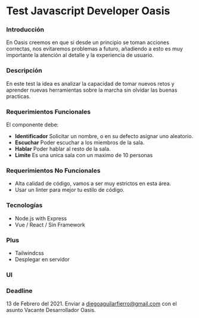 # Test Javascript Developer Oasis

### Introducción
En Oasis creemos en que si desde un principio se toman acciones correctas, nos evitaremos problemas a futuro, añadiendo a esto es muy importante la atención al detalle y la experiencia de usuario.

### Descripción
En este test la idea es analizar la capacidad de tomar nuevos retos y aprender nuevas herramientas sobre la marcha sin olvidar las buenas practicas.

### Requerimientos Funcionales
El componente debe:

- **Identificador** Solicitar un nombre, o en su defecto asignar uno aleatorio.
- **Escuchar** Poder escuchar a los miembros de la sala.
- **Hablar** Poder hablar al resto de la sala.
- **Limite** Es una unica sala con un maximo de 10 personas

### Requerimientos No Funcionales
- Alta calidad de código, vamos a ser muy estrictos en esta área.
- Usar un linter para mejor tu estilo de código.

### Tecnologías
- Node.js with Express
- Vue / React / Sin Framework

### Plus
- Tailwindcss
- Desplegar en servidor

### UI


### Deadline
13 de Febrero del 2021.
Enviar a diegoaguilarfierro@gmail.com con el asunto Vacante Desarrollador Oasis.
